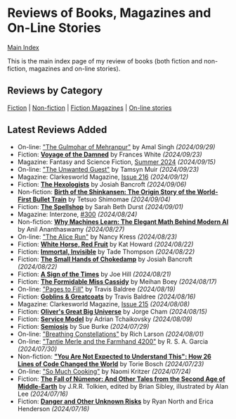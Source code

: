 # Reviews of Books, Magazines and On-Line Stories

[Main Index](../README.md)

This is the main index page of my review of books (both fiction and non-fiction, magazines and on-line stories).

## Reviews by Category

[Fiction](fiction/README.md) | [Non-fiction](nonfiction/README.md) | [Fiction Magazines](magazines/README.md) | [On-line stories](online/README.md)

## Latest Reviews Added

- On-line: ["The Gulmohar of Mehranpur"](online/2024/20240929-GulmoharMehranpur.md) by Amal Singh *(2024/09/29)*
- Fiction: [**Voyage of the Damned**](fiction/2024/20240923-VoyagedDamned.md) by Frances White *(2024/09/23)*
- Magazine: Fantasy and Science Fiction, [Summer 2024](magazines/FantasyAndScienceFiction/20240915-FSF202402.md) *(2024/09/15)*
- On-line: ["The Unwanted Guest"](online/2024/20240923-UnwantedGuest.md) by Tamsyn Muir *(2024/09/23)*
- Magazine: Clarkesworld Magazine, [Issue 216](magazines/Clarkesworld/20240912-Clarkesworld216.md) *(2024/09/12)*
- Fiction: [**The Hexologists**](fiction/2024/20240906-Hexologists.md) by Josiah Bancroft *(2024/09/06)*
- Non-fiction: [**Birth of the Shinkansen: The Origin Story of the World-First Bullet Train**](nonfiction/2024/20240904-BirthShinkansen.md) by Tetsuo Shimomae *(2024/09/04)*
- Fiction: [**The Spellshop**](fiction/2024/20240901-Spellshop.md) by Sarah Beth Durst *(2024/09/01)*
- Magazine: Interzone, [#300](magazines/Interzone/20240824-Interzone300.md) *(2024/08/24)*
- Non-fiction: [**Why Machines Learn: The Elegant Math Behind Modern AI**](nonfiction/2024/20240827-WhyMachinesLearn.md) by Anil Ananthaswamy *(2024/08/27)*
- On-line: ["The Alice Run"](online/2024/20240823-AliceRun.md) by Nancy Kress *(2024/08/23)*
- Fiction: [**White Horse, Red Fruit**](fiction/2024/20240822-WhiteHorseRedFruit.md) by Kat Howard *(2024/08/22)*
- Fiction: [**Immortal, Invisible**](fiction/2024/20240822-ImmortalInvisible.md) by Tade Thompson *(2024/08/22)*
- Fiction: [**The Small Hands of Chokedamp**](fiction/2024/20240822-SmallHandsChokedamp.md) by Josiah Bancroft *(2024/08/22)*
- Fiction: [**A Sign of the Times**](fiction/2024/20240821-SignTimes.md) by Joe Hill *(2024/08/21)*
- Fiction: [**The Formidable Miss Cassidy**](fiction/2024/20240817-FormidableMissCassidy.md) by Meihan Boey *(2024/08/17)*
- On-line: ["Pages to Fill"](online/2024/20240819-PagesToFill.md) by Travis Baldree *(2024/08/19)*
- Fiction: [**Goblins & Greatcoats**](fiction/2024/20240816-GoblinsGreatcoats.md) by Travis Baldree *(2024/08/16)*
- Magazine: Clarkesworld Magazine, [Issue 215](magazines/Clarkesworld/20240808-Clarkesworld215.md) *(2024/08/08)*
- Fiction: [**Oliver's Great Big Universe**](fiction/2024/20240815-OliverGreatBigUniverse.md) by Jorge Cham *(2024/08/15)*
- Fiction: [**Service Model**](fiction/2024/20240809-ServiceModel.md) by Adrian Tchaikovsky *(2024/08/09)*
- Fiction: [**Semiosis**](fiction/2024/20240729-Semiosis.md) by Sue Burke *(2024/07/29)*
- On-line: ["Breathing Constellations"](online/2024/20240801-BreathingConstellations.md) by Rich Larson *(2024/08/01)*
- On-line: ["Tantie Merle and the Farmhand 4200"](online/2024/20240730-TantieMerleFarmhand4200.md) by R. S. A. Garcia *(2024/07/30)*
- Non-fiction: [**"You Are Not Expected to Understand This": How 26 Lines of Code Changed the World**](nonfiction/2024/20240723-NotExpectedUnderstandThis.md) by Torie Bosch *(2024/07/23)*
- On-line: ["So Much Cooking"](online/2024/20240724-SoMuchCooking.md) by Naomi Kritzer *(2024/07/24)*
- Fiction: [**The Fall of Númenor: And Other Tales from the Second Age of Middle-Earth**](fiction/2024/20240716-FallNumenor.md) by J.R.R. Tolkien, edited by Brian Sibley, illustrated by Alan Lee *(2024/07/16)*
- Fiction: [**Danger and Other Unknown Risks**](fiction/2024/20240716-DangerOtherUnknownRisks.md) by Ryan North and Erica Henderson *(2024/07/16)*
